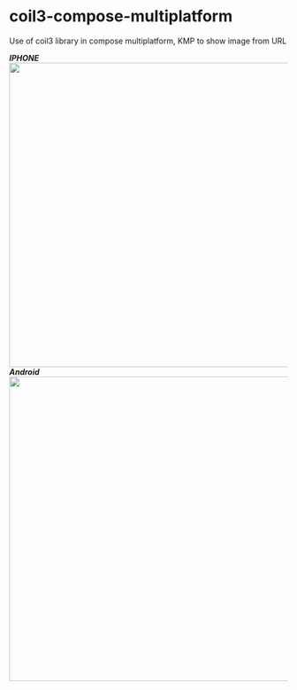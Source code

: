 # coil3-compose-multiplatform
Use of coil3 library in compose multiplatform, KMP to show image from URL 


***IPHONE***
<img src="https://github.com/devggaurav/coil3-compose-multiplatform/assets/42926809/de0530e7-b246-42b3-839a-f538ae69fe2f" height="550px">
***Android***
<img src="https://github.com/devggaurav/coil3-compose-multiplatform/assets/42926809/a5bd6b91-eed5-4847-9bf6-05aeda74d93a" height="550px">
